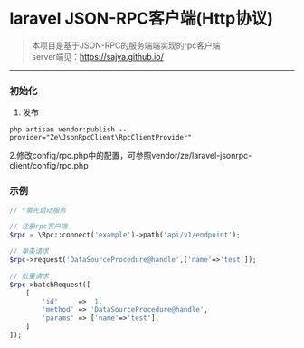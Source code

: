 # laravel JSON-RPC客户端(Http协议)
> 本项目是基于JSON-RPC的服务端端实现的rpc客户端    
> server端见：https://sajya.github.io/
***
### 初始化
1. 发布
```shell
php artisan vendor:publish --provider="Ze\JsonRpcClient\RpcClientProvider"
```
2.修改config/rpc.php中的配置，可参照vendor/ze/laravel-jsonrpc-client/config/rpc.php

### 示例
```php
// *需先启动服务

// 注册rpc客户端
$rpc = \Rpc::connect('example')->path('api/v1/endpoint');

// 单条请求
$rpc->request('DataSourceProcedure@handle',['name'=>'test']);

// 批量请求
$rpc->batchRequest([
    [
        'id'     =>  1,
        'method' => 'DataSourceProcedure@handle',
        'params' => ['name'=>'test'],
    ]   
]);
```
